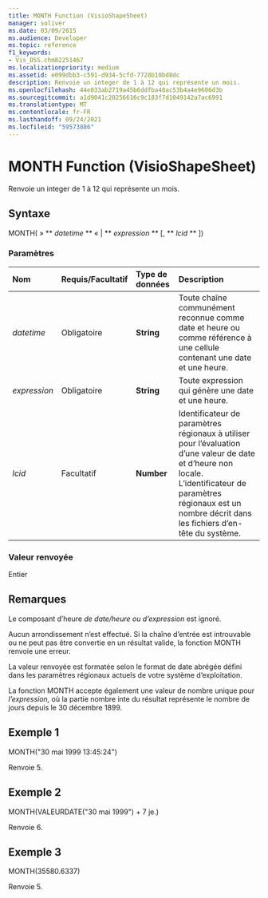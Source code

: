 ```yaml
---
title: MONTH Function (VisioShapeSheet)
manager: soliver
ms.date: 03/09/2015
ms.audience: Developer
ms.topic: reference
f1_keywords:
- Vis_DSS.chm82251467
ms.localizationpriority: medium
ms.assetid: e099dbb3-c591-d934-5cfd-7728b10bd8dc
description: Renvoie un integer de 1 à 12 qui représente un mois.
ms.openlocfilehash: 44e033ab2719a45b6ddfba48ac53b4a4e9606d3b
ms.sourcegitcommit: a1d9041c20256616c9c183f7d1049142a7ac6991
ms.translationtype: MT
ms.contentlocale: fr-FR
ms.lasthandoff: 09/24/2021
ms.locfileid: "59573886"
---
```

# <a name="month-function-visioshapesheet"></a>MONTH Function (VisioShapeSheet)

Renvoie un integer de 1 à 12 qui représente un mois.
  
## <a name="syntax"></a>Syntaxe

MONTH( » ** *datetime* ** « | ** *expression* ** [, ** *lcid* ** ]) 
  
### <a name="parameters"></a>Paramètres

|**Nom**|**Requis/Facultatif**|**Type de données**|**Description**|
|:-----|:-----|:-----|:-----|
| _datetime_ <br/> |Obligatoire  <br/> |**String** <br/> |Toute chaîne communément reconnue comme date et heure ou comme référence à une cellule contenant une date et une heure.  <br/> |
| _expression_ <br/> |Obligatoire  <br/> |**String** <br/> | Toute expression qui génère une date et une heure.  <br/> |
| _lcid_ <br/> |Facultatif  <br/> |**Number** <br/> |Identificateur de paramètres régionaux à utiliser pour l’évaluation d’une valeur de date et d’heure non locale. L’identificateur de paramètres régionaux est un nombre décrit dans les fichiers d’en-tête du système.  <br/> |
   
### <a name="return-value"></a>Valeur renvoyée

Entier
  
## <a name="remarks"></a>Remarques

Le composant d’heure  _de date/heure_  _ou d’expression_ est ignoré. 
  
Aucun arrondissement n’est effectué. Si la chaîne d’entrée est introuvable ou ne peut pas être convertie en un résultat valide, la fonction MONTH renvoie une erreur.
  
La valeur renvoyée est formatée selon le format de date abrégée défini dans les paramètres régionaux actuels de votre système d’exploitation.
  
La fonction MONTH accepte également une valeur de nombre unique pour  _l’expression,_ où la partie nombre inte du résultat représente le nombre de jours depuis le 30 décembre 1899. 
  
## <a name="example-1"></a>Exemple 1

MONTH("30 mai 1999 13:45:24")
  
Renvoie 5.
  
## <a name="example-2"></a>Exemple 2

MONTH(VALEURDATE("30 mai 1999") + 7 je.)
  
Renvoie 6.
  
## <a name="example-3"></a>Exemple 3

MONTH(35580.6337)
  
Renvoie 5.
  

